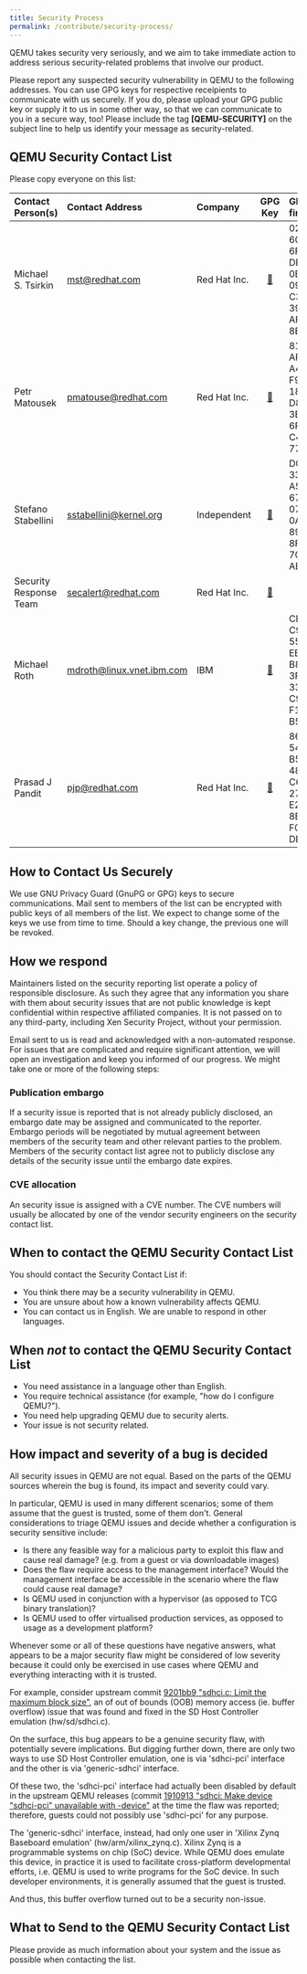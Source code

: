 ```yaml
---
title: Security Process
permalink: /contribute/security-process/
---
```


QEMU takes security very seriously, and we aim to take immediate action to
address serious security-related problems that involve our product.

Please report any suspected security vulnerability in QEMU to the following
addresses. You can use GPG keys for respective receipients to communicate with
us securely. If you do, please upload your GPG public key or supply it to us
in some other way, so that we can communicate to you in a secure way, too!
Please include the tag **\[QEMU-SECURITY\]** on the subject line to help us
identify your message as security-related. 

## QEMU Security Contact List

Please copy everyone on this list:

 Contact Person(s)	| Contact Address		| Company	|  GPG Key  | GPG key fingerprint
:-----------------------|:------------------------------|:--------------|:---------:|:--------------------
 Michael S. Tsirkin	| mst@redhat.com		| Red Hat Inc.	| [&#x1f511;](https://pgp.mit.edu/pks/lookup?op=vindex&search=0xC3503912AFBE8E67) | 0270 606B 6F3C DF3D 0B17 0970 C350 3912 AFBE 8E67
 Petr Matousek		| pmatouse@redhat.com		| Red Hat Inc.	| [&#x1f511;](https://pgp.mit.edu/pks/lookup?op=vindex&search=0x3E786F42C44977CA) | 8107 AF16 A416 F9AF 18F3 D874 3E78 6F42 C449 77CA
 Stefano Stabellini	| sstabellini@kernel.org 	| Independent	| [&#x1f511;](https://pgp.mit.edu/pks/lookup?op=vindex&search=0x894F8F4870E1AE90) | D04E 33AB A51F 67BA 07D3 0AEA 894F 8F48 70E1 AE90
 Security Response Team | secalert@redhat.com		| Red Hat Inc.	| [&#x1f511;](https://access.redhat.com/site/security/team/contact/#contact) |
 Michael Roth		| mdroth@linux.vnet.ibm.com	| IBM		| [&#x1f511;](https://pgp.mit.edu/pks/lookup?op=vindex&search=0x3353C9CEF108B584) | CEAC C9E1 5534 EBAB B82D 3FA0 3353 C9CE F108 B584
 Prasad J Pandit 	| pjp@redhat.com		| Red Hat Inc.	| [&#x1f511;](http://pool.sks-keyservers.net/pks/lookup?op=vindex&search=0xE2858B5AF050DE8D) | 8685 545E B54C 486B C6EB 271E E285 8B5A F050 DE8D 

## How to Contact Us Securely

We use GNU Privacy Guard (GnuPG or GPG) keys to secure communications. Mail
sent to members of the list can be encrypted with public keys of all members
of the list. We expect to change some of the keys we use from time to time.
Should a key change, the previous one will be revoked.

## How we respond

Maintainers listed on the security reporting list operate a policy of
responsible disclosure. As such they agree that any information you share with
them about security issues that are not public knowledge is kept confidential
within respective affiliated companies. It is not passed on to any third-party,
including Xen Security Project, without your permission.

Email sent to us is read and acknowledged with a non-automated response. For
issues that are complicated and require significant attention, we will open an
investigation and keep you informed of our progress. We might take one or more
of the following steps:

### Publication embargo

If a security issue is reported that is not already publicly disclosed, an
embargo date may be assigned and communicated to the reporter. Embargo
periods will be negotiated by mutual agreement between members of the security
team and other relevant parties to the problem. Members of the security contact
list agree not to publicly disclose any details of the security issue until
the embargo date expires.

### CVE allocation

An security issue is assigned with a CVE number. The CVE numbers will usually
be allocated by one of the vendor security engineers on the security contact
list.

## When to contact the QEMU Security Contact List

You should contact the Security Contact List if:
* You think there may be a security vulnerability in QEMU.
* You are unsure about how a known vulnerability affects QEMU.
* You can contact us in English. We are unable to respond in other languages.

## When *not* to contact the QEMU Security Contact List
* You need assistance in a language other than English.
* You require technical assistance (for example, "how do I configure QEMU?").
* You need help upgrading QEMU due to security alerts.
* Your issue is not security related.

## How impact and severity of a bug is decided

All security issues in QEMU are not equal. Based on the parts of the QEMU
sources wherein the bug is found, its impact and severity could vary.

In particular, QEMU is used in many different scenarios; some of them assume
that the guest is trusted, some of them don't. General considerations to triage
QEMU issues and decide whether a configuration is security sensitive include:

* Is there any feasible way for a malicious party to exploit this flaw and
  cause real damage? (e.g. from a guest or via downloadable images)
* Does the flaw require access to the management interface? Would the
  management interface be accessible in the scenario where the flaw could cause
  real damage?
* Is QEMU used in conjunction with a hypervisor (as opposed to TCG binary
  translation)?
* Is QEMU used to offer virtualised production services, as opposed to usage
  as a development platform?

Whenever some or all of these questions have negative answers, what appears to
be a major security flaw might be considered of low severity because it could
only be exercised in use cases where QEMU and everything interacting with it is
trusted.

For example, consider upstream commit [9201bb9 "sdhci.c: Limit the maximum
block size"](http://git.qemu.org/?p=qemu.git;a=commit;h=9201bb9), an of out of
bounds (OOB) memory access (ie. buffer overflow) issue that was found and fixed
in the SD Host Controller emulation (hw/sd/sdhci.c).

On the surface, this bug appears to be a genuine security flaw, with potentially
severe implications. But digging further down, there are only two ways to use
SD Host Controller emulation, one is via 'sdhci-pci' interface and the other
is via 'generic-sdhci' interface.

Of these two, the 'sdhci-pci' interface had actually been disabled by default
in the upstream QEMU releases (commit [1910913 "sdhci: Make device "sdhci-pci"
unavailable with -device"](http://git.qemu.org/?p=qemu.git;a=commit;h=1910913)
at the time the flaw was reported; therefore, guests could not possibly use
'sdhci-pci' for any purpose.

The 'generic-sdhci' interface, instead, had only one user in 'Xilinx Zynq
Baseboard emulation' (hw/arm/xilinx_zynq.c). Xilinx Zynq is a programmable
systems on chip (SoC) device. While QEMU does emulate this device, in practice
it is used to facilitate cross-platform developmental efforts, i.e. QEMU is
used to write programs for the SoC device. In such developer environments, it
is generally assumed that the guest is trusted.

And thus, this buffer overflow turned out to be a security non-issue.

## What to Send to the QEMU Security Contact List

Please provide as much information about your system and the issue as possible
when contacting the list.
